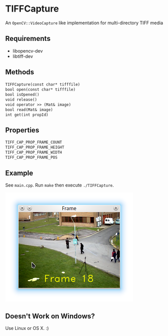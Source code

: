 # TIFFCapture

An `OpenCV::VideoCapture` like implementation for multi-directory TIFF media

## Requirements

* libopencv-dev
* libtiff-dev

## Methods

    TIFFCapture(const char* tifffile)
    bool open(const char* tifffile)
    bool isOpened()
    void release()
    void operator >> (Mat& image)
    bool read(Mat& image)
    int get(int propId)

## Properties

    TIFF_CAP_PROP_FRAME_COUNT
    TIFF_CAP_PROP_FRAME_HEIGHT
    TIFF_CAP_PROP_FRAME_WIDTH
    TIFF_CAP_PROP_FRAME_POS

## Example

See `main.cpp`. Run `make` then execute `./TIFFCapture`.

![TIFFCapture](screen.png)

## Doesn't Work on Windows?

Use Linux or OS X. :)